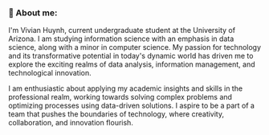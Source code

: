 ### 🌱 About me: 
I'm Vivian Huynh, current undergraduate student at the University of Arizona. I am studying information science with an emphasis in data science, along with a minor in computer science. My passion for technology and its transformative potential in today's dynamic world has driven me to explore the exciting realms of data analysis, information management, and technological innovation. 

I am enthusiastic about applying my academic insights and skills in the professional realm, working towards solving complex problems and optimizing processes using data-driven solutions. I aspire to be a part of a team that pushes the boundaries of technology, where creativity, collaboration, and innovation flourish.


<!--
**vivthuyh/vivthuyh** is a ✨ _special_ ✨ repository because its `README.md` (this file) appears on your GitHub profile.

Here are some ideas to get you started:

- 🔭 I’m currently working on ...
- 🌱 I’m currently learning ...
- 👯 I’m looking to collaborate on ...
- 🤔 I’m looking for help with ...
- 💬 Ask me about ...
- 📫 How to reach me: ...
- 😄 Pronouns: ...
- ⚡ Fun fact: ...
-->
